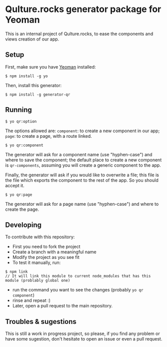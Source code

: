 # Qulture.rocks generator package for Yeoman #

This is an internal project of Qulture.rocks, to ease the components and views creation of our app.

## Setup

First, make sure you have [Yeoman](http://yeoman.io/) installed:

```
$ npm install -g yo
```

Then, install this generator:

```
$ npm install -g generator-qr
```

## Running

```
$ yo qr:option
```

The options allowed are:
`component`: to create a new component in our app;
`page`: to create a page, with a route linked.

```
$ yo qr:component
```

The generator will ask for a component name (use "hyphen-case") and where to save the component; the default place to create a new component is `qr-components`, assuming you will create a generic component to the app.

Finally, the generator will ask if you would like to overwrite a file; this file is the file which exports the component to the rest of the app. So you should accept it.


```
$ yo qr:page
```

The generator will ask for a page name (use "hyphen-case") and where to create the page.

## Developing

To contribute with this repository:
 - First you need to fork the project
 - Create a branch with a meaningful name
 - Modify the project as you see fit
 - To test it manually, run:
 ```
 $ npm link
 // It will link this module to current node_modules that has this module (problably global one)
 ```
 - run the command you want to see the changes (probably `yo qr component`)
 - rinse and repeat :)
 - Later, open a pull request to the main repository.

## Troubles & sugestions
This is still a work in progress project, so please, if you find any problem or have some sugestion, don't hesitate to open an issue or even a pull request.
